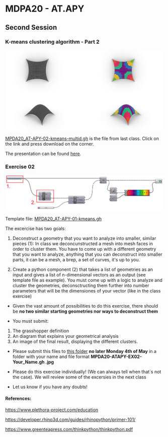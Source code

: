 # MDPA20 - AT.APY 
## Second Session

### K-means clustering algorithm - Part 2

![Multi dimensional K-Means clustering](https://github.com/dadandroid/MPDA20/blob/master/AT.APY/Session02/img/kmeans03.jpg "multi dimensional K-Means clustering")

[MPDA20_AT-APY-02-kmeans-multid.gh](https://github.com/dadandroid/MPDA20/blob/master/AT.APY/Session02/MPDA20_AT-APY-02-kmeans-multid.gh) is the file from last class. Click on the link and press download on the corner. 

The presentation can be found [here](https://docs.google.com/presentation/d/1ct0EfKzK5kY547zIGq7F3RxMaF0gCZBDQmjC1152ngQ/edit?usp=sharing). 



### Exercise 02

![](https://github.com/dadandroid/MPDA20/blob/master/AT.APY/Session02/assignment02/MPDA20_assignment2.jpg)


Template file:
[MPDA20_AT-APY-01-kmeans.gh](https://github.com/dadandroid/MPDA20/blob/master/AT.APY/Session02/assignment02/MPDA20_AT-APY-02-kmeans-assignment02.gh) 


The excercise has two goals:

1. Deconstruct a geometry that you want to analyze into smaller, similar pieces (1): In class we deconcunstructed a mesh into  mesh faces in order to cluster them. You have to come up with a different geometry that you want to analyze, anything that you can deconstruct into smaller parts, it can be a mesh, a brep, a set of curves, it's up to you.

2. Create a python component (2) that takes a list of geometries as an input and gives a list of n-dimensional vectors as an output (see template file as example). You must come up with a logic to analyze and cluster the geometries, deconsctructing them further into number parameters that will be the dimensiones of your vector (like in the class exercise)


- Given the vast amount of possibilities to do this exercise, there should be **no two similar starting geometries nor ways to deconstruct them**


- You must submit:
1. The grasshopper definition
2. An diagram that explains your geometrical analysis
3. An image of the final result, displaying the different clusters. 

- Please submit this files  to [this folder](https://drive.google.com/drive/folders/1Y9mrKY5IfePMbXZwbmfIuZeWHrg3FYfY?usp=sharing) **no later Monday 4th of May** in a folder with your name and file format __MPDA20-ATAPY-EX02-Your_Name.gh .jpg__ 

- Please do this exercise individually! (We can always tell when that´s not the case). We will review some of the excersies in the next class

- Let us know if you have any doubts!


#### References:

https://www.plethora-project.com/education

https://developer.rhino3d.com/guides/rhinopython/primer-101/

https://www.greenteapress.com/thinkpython/thinkpython.pdf


